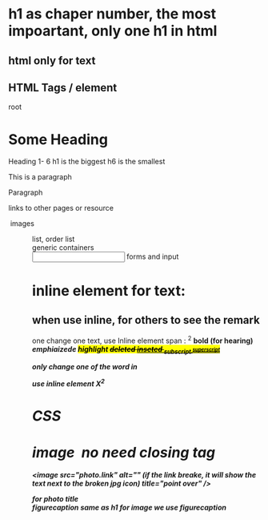 # h1 as chaper number, the most impoartant, only one h1 in html

## html only for text 

## HTML Tags / element 
<html> root </html>
<head>
<title> Title </title>

<body> </body>
<h1> Some Heading </h1>  Heading 1- 6
h1 is the biggest 
h6 is the smallest
<p> This is a paragraph </p> Paragraph

<a> links to other pages or resource</a>

<img> images

<ul> <ol>   list, order list

<div> <span> generic containers

<form> <input> forms and input



# inline element for text:
## when use inline, for others to see the remark
one change one text, use Inline element
span : <sup> 2</sup>
<strong> bold (for hearing)
<em>  emphiaizede 
<mark> highlight
<del> deleted
<ins> inseted
<sub> subscript
<sup> superscript

only change one of the word in <p> use inline element 
X<sup>2</sup> 

# CSS <span> </span>

# image <img> no need closing tag
<image src="photo.link"
alt="" (if the link breake, it will show the text next to the broken jpg icon)
title="point over" <!--when the mouse point over, it will show the name of the image--> />
 <!-- figure is a container for image -->
 <figure> </figure>
 <figcaption> for photo title </figcaption> 
 figurecaption same as h1 
 for image we use figurecaption


